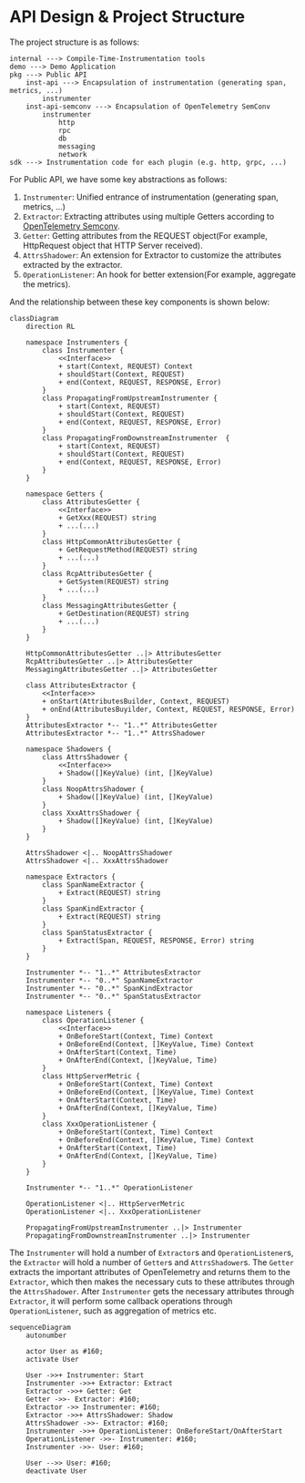 # API Design & Project Structure

The project structure is as follows:

```
internal ---> Compile-Time-Instrumentation tools
demo ---> Demo Application
pkg ---> Public API
    inst-api ---> Encapsulation of instrumentation (generating span, metrics, ...)
        instrumenter
    inst-api-semconv ---> Encapsulation of OpenTelemetry SemConv
        instrumenter
            http
            rpc
            db
            messaging
            network
sdk ---> Instrumentation code for each plugin (e.g. http, grpc, ...)
```
For Public API, we have some key abstractions as follows:
1. `Instrumenter`: Unified entrance of instrumentation (generating span, metrics, ...)
2. `Extractor`: Extracting attributes using multiple Getters according to [OpenTelemetry Semconv](https://opentelemetry.io/docs/specs/semconv/).
3. `Getter`: Getting attributes from the REQUEST object(For example, HttpRequest object that HTTP Server received).
4. `AttrsShadower`: An extension for Extractor to customize the attributes extracted by the extractor.
5. `OperationListener`: An hook for better extension(For example, aggregate the metrics).

And the relationship between these key components is shown below:

```mermaid
classDiagram
    direction RL

    namespace Instrumenters {
        class Instrumenter {
            <<Interface>>
            + start(Context, REQUEST) Context
            + shouldStart(Context, REQUEST)
            + end(Context, REQUEST, RESPONSE, Error)
        }
        class PropagatingFromUpstreamInstrumenter {
            + start(Context, REQUEST)
            + shouldStart(Context, REQUEST)
            + end(Context, REQUEST, RESPONSE, Error)
        }
        class PropagatingFromDownstreamInstrumenter  {
            + start(Context, REQUEST)
            + shouldStart(Context, REQUEST)
            + end(Context, REQUEST, RESPONSE, Error)
        }
    }

    namespace Getters {
        class AttributesGetter {
            <<Interface>>
            + GetXxx(REQUEST) string
            + ...(...)
        }
        class HttpCommonAttributesGetter {
            + GetRequestMethod(REQUEST) string
            + ...(...)
        }
        class RcpAttributesGetter {
            + GetSystem(REQUEST) string
            + ...(...)
        }
        class MessagingAttributesGetter {
            + GetDestination(REQUEST) string
            + ...(...)
        }
    }

    HttpCommonAttributesGetter ..|> AttributesGetter
    RcpAttributesGetter ..|> AttributesGetter
    MessagingAttributesGetter ..|> AttributesGetter

    class AttributesExtractor {
        <<Interface>>
        + onStart(AttributesBuilder, Context, REQUEST)
        + onEnd(AttributesBuyilder, Context, REQUEST, RESPONSE, Error)
    }
    AttributesExtractor *-- "1..*" AttributesGetter
    AttributesExtractor *-- "1..*" AttrsShadower

    namespace Shadowers {
        class AttrsShadower {
            <<Interface>>
            + Shadow([]KeyValue) (int, []KeyValue)
        }
        class NoopAttrsShadower {
            + Shadow([]KeyValue) (int, []KeyValue)
        }
        class XxxAttrsShadower {
            + Shadow([]KeyValue) (int, []KeyValue)
        }
    }

    AttrsShadower <|.. NoopAttrsShadower
    AttrsShadower <|.. XxxAttrsShadower

    namespace Extractors {
        class SpanNameExtractor {
            + Extract(REQUEST) string
        }
        class SpanKindExtractor {
            + Extract(REQUEST) string
        }
        class SpanStatusExtractor {
            + Extract(Span, REQUEST, RESPONSE, Error) string
        }
    }

    Instrumenter *-- "1..*" AttributesExtractor
    Instrumenter *-- "0..*" SpanNameExtractor
    Instrumenter *-- "0..*" SpanKindExtractor
    Instrumenter *-- "0..*" SpanStatusExtractor

    namespace Listeners {
        class OperationListener {
            <<Interface>>
            + OnBeforeStart(Context, Time) Context
            + OnBeforeEnd(Context, []KeyValue, Time) Context
            + OnAfterStart(Context, Time)
            + OnAfterEnd(Context, []KeyValue, Time)
        }
        class HttpServerMetric {
            + OnBeforeStart(Context, Time) Context
            + OnBeforeEnd(Context, []KeyValue, Time) Context
            + OnAfterStart(Context, Time)
            + OnAfterEnd(Context, []KeyValue, Time)
        }
        class XxxOperationListener {
            + OnBeforeStart(Context, Time) Context
            + OnBeforeEnd(Context, []KeyValue, Time) Context
            + OnAfterStart(Context, Time)
            + OnAfterEnd(Context, []KeyValue, Time)
        }
    }

    Instrumenter *-- "1..*" OperationListener

    OperationListener <|.. HttpServerMetric
    OperationListener <|.. XxxOperationListener

    PropagatingFromUpstreamInstrumenter ..|> Instrumenter
    PropagatingFromDownstreamInstrumenter ..|> Instrumenter
```

The `Instrumenter` will hold a number of `Extractor`s and `OperationListener`s, the `Extractor` will
hold a number of `Getter`s and `AttrsShadower`s. The `Getter` extracts the important attributes of
OpenTelemetry and returns them to the `Extractor`, which then makes the necessary cuts to these
attributes through the `AttrsShadower`. After `Instrumenter` gets the necessary attributes through
`Extractor`, it will perform some callback operations through `OperationListener`, such as
aggregation of metrics etc.

```mermaid
sequenceDiagram
    autonumber

    actor User as #160;
    activate User

    User ->>+ Instrumenter: Start
    Instrumenter ->>+ Extractor: Extract
    Extractor ->>+ Getter: Get
    Getter ->>- Extractor: #160;
    Extractor ->> Instrumenter: #160;
    Extractor ->>+ AttrsShadower: Shadow
    AttrsShadower ->>- Extractor: #160;
    Instrumenter ->>+ OperationListener: OnBeforeStart/OnAfterStart
    OperationListener ->>- Instrumenter: #160;
    Instrumenter ->>- User: #160;

    User -->> User: #160;
    deactivate User
```
